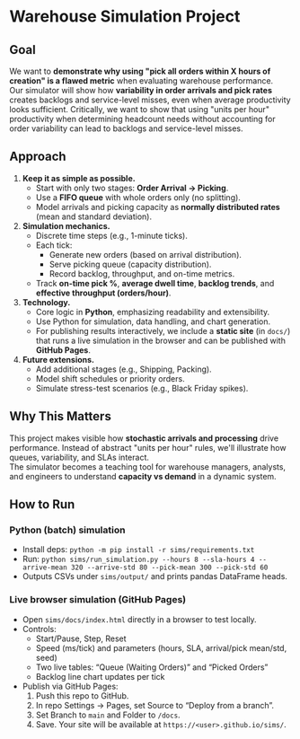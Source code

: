 # Warehouse Simulation Project

## Goal

We want to **demonstrate why using "pick all orders within X hours of
creation" is a flawed metric** when evaluating warehouse performance.\
Our simulator will show how **variability in order arrivals and pick
rates** creates backlogs and service-level misses, even when average
productivity looks sufficient. Critically, we want to show that using "units per hour" productivity when determining headcount needs without accounting for order variability can lead to backlogs and service-level misses.

## Approach

1.  **Keep it as simple as possible.**
    -   Start with only two stages: **Order Arrival → Picking**.
    -   Use a **FIFO queue** with whole orders only (no splitting).
    -   Model arrivals and picking capacity as **normally distributed
        rates** (mean and standard deviation).
2.  **Simulation mechanics.**
    -   Discrete time steps (e.g., 1-minute ticks).
    -   Each tick:
        -   Generate new orders (based on arrival distribution).
        -   Serve picking queue (capacity distribution).
        -   Record backlog, throughput, and on-time metrics.
    -   Track **on-time pick %**, **average dwell time**, **backlog
        trends**, and **effective throughput (orders/hour)**.
3.  **Technology.**
    -   Core logic in **Python**, emphasizing readability and
        extensibility.
    -   Use Python for simulation, data handling, and chart generation.
    -   For publishing results interactively, we include a **static site**
        (in `docs/`) that runs a live simulation in the browser and can be
        published with **GitHub Pages**.
4.  **Future extensions.**
    -   Add additional stages (e.g., Shipping, Packing).
    -   Model shift schedules or priority orders.
    -   Simulate stress-test scenarios (e.g., Black Friday spikes).

## Why This Matters

This project makes visible how **stochastic arrivals and processing**
drive performance. Instead of abstract "units per hour" rules, we'll
illustrate how queues, variability, and SLAs interact.\
The simulator becomes a teaching tool for warehouse managers, analysts,
and engineers to understand **capacity vs demand** in a dynamic system.

## How to Run

### Python (batch) simulation

- Install deps: `python -m pip install -r sims/requirements.txt`
- Run: `python sims/run_simulation.py --hours 8 --sla-hours 4 --arrive-mean 320 --arrive-std 80 --pick-mean 300 --pick-std 60`
- Outputs CSVs under `sims/output/` and prints pandas DataFrame heads.

### Live browser simulation (GitHub Pages)

- Open `sims/docs/index.html` directly in a browser to test locally.
- Controls:
  - Start/Pause, Step, Reset
  - Speed (ms/tick) and parameters (hours, SLA, arrival/pick mean/std, seed)
  - Two live tables: “Queue (Waiting Orders)” and “Picked Orders”
  - Backlog line chart updates per tick
- Publish via GitHub Pages:
  1. Push this repo to GitHub.
  2. In repo Settings → Pages, set Source to “Deploy from a branch”.
  3. Set Branch to `main` and Folder to `/docs`.
  4. Save. Your site will be available at `https://<user>.github.io/sims/`.
